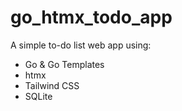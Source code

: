 # go_htmx_todo_app
A simple to-do list web app using:
- Go & Go Templates
- htmx
- Tailwind CSS
- SQLite

